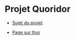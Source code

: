 # Projet Quoridor

- [Sujet du projet](https://www.labri.fr/perso/renault/working/teaching/projets/2020-21-S6-C-Quoridor.php)

- [Page sur thor](https://thor.enseirb-matmeca.fr/ruby/projects/projetss6-quor)
